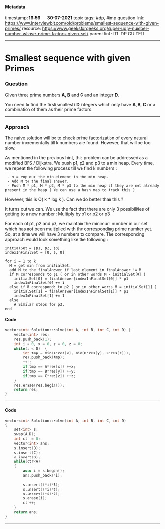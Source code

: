 #### Metadata

timestamp: **16:56**  &emsp;  **30-07-2021**
topic tags: #dp, #imp
question link: https://www.interviewbit.com/old/problems/smallest-sequence-with-given-primes/
resource: https://www.geeksforgeeks.org/super-ugly-number-number-whose-prime-factors-given-set/
parent link: [[1. DP GUIDE]]

---

# Smallest sequence with given Primes

### Question

GIven three prime numbers **A, B** and **C** and an integer **D**.

You need to find the first(smallest) **D** integers which only have **A, B, C** or a combination of them as their prime factors.

---


### Approach

The naive solution will be to check prime factorization of every natural number incrementally till k numbers are found. However, that will be too slow.

As mentioned in the previous hint, this problem can be addressed as a modified BFS / Dijkstra. We push p1, p2 and p3 to a min heap. Every time, we repeat the following process till we find k numbers :

```
 - M = Pop out the min element in the min heap. 
 - Add M to the final answer. 
 - Push M * p1, M * p2, M * p3 to the min heap if they are not already present in the heap ( We can use a hash map to track this ) 
```

However, this is O( k * log k ). Can we do better than this ?

It turns out we can. We use the fact that there are only 3 possibilities of getting to a new number : Multiply by p1 or p2 or p3.

For each of p1, p2 and p3, we maintain the minimum number in our set which has not been multiplied with the corresponding prime number yet. So, at a time we will have 3 numbers to compare. The corresponding approach would look something like the following :

```
initialSet = [p1, p2, p3] 
indexInFinalSet = [0, 0, 0]

for i = 1 to k 
  M = get min from initialSet. 
  add M to the finalAnswer if last element in finalAnswer != M
  if M corresponds to p1 ( or in other words M = initialSet[0] )
    initialSet[0] = finalAnswer[indexInFinalSet[0]] * p1
    indexInFinalSet[0] += 1
  else if M corresponds to p2 ( or in other words M = initialSet[1] )
    initialSet[1] = finalAnswer[indexInFinalSet[1]] * p1
    indexInFinalSet[1] += 1
  else 
    # Similar steps for p3. 
end
```


#### Code

``` cpp
vector<int> Solution::solve(int A, int B, int C, int D) {
    vector<int> res;
    res.push_back(1);
    int i = 0, x = 0, y = 0, z = 0;
    while(i < D)  {
        int tmp = min(A*res[x], min(B*res[y], C*res[z]));
        res.push_back(tmp);
        ++i;
        if(tmp == A*res[x]) ++x;
        if(tmp == B*res[y]) ++y;
        if(tmp == C*res[z]) ++z;
    }
    res.erase(res.begin());
    return res;
}

```

---
#### Code

``` cpp
vector<int> Solution::solve(int A, int B, int C, int D)
{
    set<int> s;
    swap(A,D);
    int ctr = 0;
    vector<int> ans;
    s.insert(B);
    s.insert(C);
    s.insert(D);
    while(ctr<A)
    {
        auto i = s.begin();
        ans.push_back(*i);
    
        s.insert((*i)*B);
        s.insert((*i)*C);
        s.insert((*i)*D);
        s.erase(i);
        ctr++;
    }
    return ans;
}

```

---


